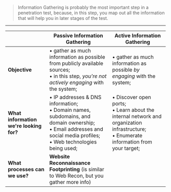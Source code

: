 
> Information Gathering is probably the most important step in a penetration test, because, in this step, you map out all the information that will help you in later stages of the test.

---

| | **Passive Information Gathering** | **Active Information Gathering** |
| --- | --- | --- |
| **Objective** | &#8226; gather as much information as possible from publicly available sources; <br> &#8226; in this step, *you're not actively engaging* with the system; | &#8226; gather as much information as possible *by engaging* with the system; |
| **What information we're looking for?** | &#8226; IP addresses & DNS information; <br> &#8226; Domain names, subdomains, and domain ownership; <br>&#8226; Email addresses and social media profiles; <br> &#8226; Web technologies being used; | &#8226; Discover open ports; <br> &#8226; Learn about the internal network and organization infrastructure; <br> &#8226; Enumerate information from your target; |
| **What processes can we use?** | **Website Reconnaissance** <br>**Footprinting** (is similar to Web Recon, but you gather more info) ||


